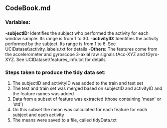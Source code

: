 ## CodeBook.md

### Variables:
-**subjectID:** Identifies the subject who performed the activity for each window sample. Its range is from 1 to 30.
-**activityID:** Identifies the activity performed by the subject. Its range is from 1 to 6. See UCIDataset\activity_labels.txt for details
-**Others:** The features come from the accelerometer and gyroscope 3-axial raw signals tAcc-XYZ and tGyro-XYZ. See UCIDataset\features_info.txt for details

### Steps taken to produce the tidy data set:
1) The subjectID and activityID was added to the train and test set
2) The test and train set was merged based on subjectID and activityID and the feature names was added
3) Data from a subset of feature was extracted (those containing 'mean' or 'std')
4) On this subset the mean was calculated for each feature for each subject and each activity
5) The means were saved to a file, called tidyData.txt

